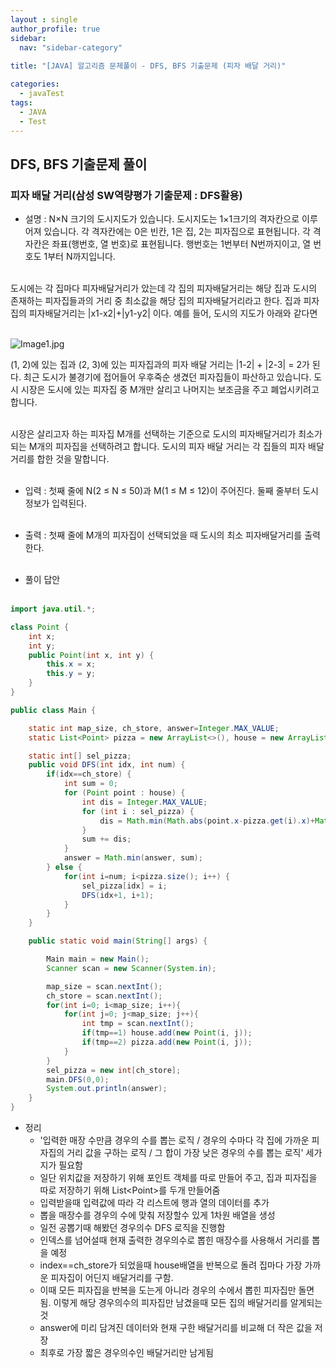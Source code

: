 ```yaml
---
layout : single
author_profile: true
sidebar: 
  nav: "sidebar-category"
  
title: "[JAVA] 알고리즘 문제풀이 - DFS, BFS 기출문제 (피자 배달 거리)"

categories:
  - javaTest
tags:
  - JAVA
  - Test
---
```

	
## DFS, BFS 기출문제 풀이

### 피자 배달 거리(삼성 SW역량평가 기출문제 : DFS활용)

- 설명 : N×N 크기의 도시지도가 있습니다. 도시지도는 1×1크기의 격자칸으로 이루어져 있습니다. 각 격자칸에는 0은 빈칸, 1은 집, 2는 피자집으로 표현됩니다. 각 격자칸은 좌표(행번호, 열 번호)로 표현됩니다. 행번호는 1번부터 N번까지이고, 열 번호도 1부터 N까지입니다.<br><br>

도시에는 각 집마다 피자배달거리가 았는데 각 집의 피자배달거리는 해당 집과 도시의 존재하는 피자집들과의 거리 중 최소값을 해당 집의 피자배달거리라고 한다. 집과 피자집의 피자배달거리는 \|x1-x2\|+\|y1-y2\| 이다. 예를 들어, 도시의 지도가 아래와 같다면<br><br>

![Image1.jpg](https://cote.inflearn.com/public/upload/15230e4e41.jpg)  

(1, 2)에 있는 집과 (2, 3)에 있는 피자집과의 피자 배달 거리는 \|1-2\| + \|2-3\| = 2가 된다. 최근 도시가 불경기에 접어들어 우후죽순 생겼던 피자집들이 파산하고 있습니다. 도시 시장은 도시에 있는 피자집 중 M개만 살리고 나머지는 보조금을 주고 폐업시키려고 합니다.<br><br>

시장은 살리고자 하는 피자집 M개를 선택하는 기준으로 도시의 피자배달거리가 최소가 되는 M개의 피자집을 선택하려고 합니다. 도시의 피자 배달 거리는 각 집들의 피자 배달 거리를 합한 것을 말합니다.<br><br>

- 입력 : 첫째 줄에 N(2 ≤ N ≤ 50)과 M(1 ≤ M ≤ 12)이 주어진다. 둘째 줄부터 도시 정보가 입력된다.<br><br>

- 출력 : 첫째 줄에 M개의 피자집이 선택되었을 때 도시의 최소 피자배달거리를 출력한다.<br><br>

- 풀이 답안<br><br>

``` java
import java.util.*;

class Point {
    int x;
    int y;
    public Point(int x, int y) {
        this.x = x;
        this.y = y;
    }
}

public class Main {

    static int map_size, ch_store, answer=Integer.MAX_VALUE;
    static List<Point> pizza = new ArrayList<>(), house = new ArrayList<>();

    static int[] sel_pizza;
    public void DFS(int idx, int num) {
        if(idx==ch_store) {
            int sum = 0;
            for (Point point : house) {
                int dis = Integer.MAX_VALUE;
                for (int i : sel_pizza) {
                    dis = Math.min(Math.abs(point.x-pizza.get(i).x)+Math.abs(point.y-pizza.get(i).y), dis);
                }
                sum += dis;
            }
            answer = Math.min(answer, sum);
        } else {
            for(int i=num; i<pizza.size(); i++) {
                sel_pizza[idx] = i;
                DFS(idx+1, i+1);
            }
        }
    }

    public static void main(String[] args) {

        Main main = new Main();
        Scanner scan = new Scanner(System.in);

        map_size = scan.nextInt();
        ch_store = scan.nextInt();
        for(int i=0; i<map_size; i++){
            for(int j=0; j<map_size; j++){
                int tmp = scan.nextInt();
                if(tmp==1) house.add(new Point(i, j));
                if(tmp==2) pizza.add(new Point(i, j));
            }
        }
        sel_pizza = new int[ch_store];
        main.DFS(0,0);
        System.out.println(answer);
    }
}
```

- 정리<br> 
	- '입력한 매장 수만큼 경우의 수를 뽑는 로직 / 경우의 수마다 각 집에 가까운 피자집의 거리 값을 구하는 로직 / 그 합이 가장 낮은 경우의 수를 뽑는 로직' 세가지가 필요함<br>
	- 일단 위치값을 저장하기 위해 포인트 객체를 따로 만들어 주고, 집과 피자집을 따로 저장하기 위해 List\<Point\>를 두개 만들어줌<br>
	- 입력받을때 입력값에 따라 각 리스트에 행과 열의 데이터를 추가<br>
	- 뽑을 매장수를 경우의 수에 맞춰 저장할수 있게 1차원 배열을 생성
	- 일전 공뽑기때 해봤던 경우의수 DFS 로직을 진행함<br>
	- 인덱스를 넘어설때 현재 출력한 경우의수로 뽑힌 매장수를 사용해서  거리를 뽑을 예정<br>
	- index==ch_store가 되었을때 house배열을 반복으로 돌려 집마다 가장 가까운 피자집이 어딘지 배달거리를 구함.<br>
	- 이때 모든 피자집을 반복을 도는게 아니라 경우의 수에서 뽑힌 피자집만 돌면 됨. 이렇게 해당 경우의수의 피자집만 남겼을때 모든 집의 배달거리를 알게되는 것<br>
	- answer에 미리 담겨진 데이터와 현재 구한 배달거리를 비교해 더 작은 값을 저장<br>
	- 최후로 가장 짧은 경우의수인 배달거리만 남게됨<br><br>
